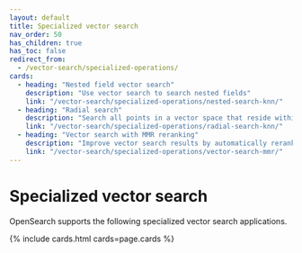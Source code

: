 ```yaml
---
layout: default
title: Specialized vector search
nav_order: 50
has_children: true
has_toc: false
redirect_from:
  - /vector-search/specialized-operations/
cards:
  - heading: "Nested field vector search"
    description: "Use vector search to search nested fields"
    link: "/vector-search/specialized-operations/nested-search-knn/"
  - heading: "Radial search"
    description: "Search all points in a vector space that reside within a specified maximum distance or minimum score threshold from a query point"
    link: "/vector-search/specialized-operations/radial-search-knn/"
  - heading: "Vector search with MMR reranking"
    description: "Improve vector search results by automatically reranking for both relevance and diversity using maximal marginal relevance (MMR)"
    link: "/vector-search/specialized-operations/vector-search-mmr/"
---
```


# Specialized vector search

OpenSearch supports the following specialized vector search applications. 

{% include cards.html cards=page.cards %}